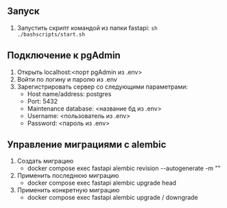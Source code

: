 ## Запуск
1. Запустить скрипт командой из папки fastapi: `sh ./bashscripts/start.sh`

## Подключение к pgAdmin
1. Открыть localhost:<порт pgAdmin из .env>
2. Войти по логину и паролю из .env
3. Зарегистрировать сервер со следующими параметрами:
    - Host name/address: postgres
    - Port: 5432
    - Maintenance database: <название бд из .env>
    - Username: <пользователь из .env>
    - Password: <пароль из .env>

## Управление миграциями с alembic
1. Создать миграцию
    - docker compose exec fastapi alembic revision --autogenerate -m "<comment>"
2. Применить последнюю миграцию
    - docker compose exec fastapi alembic upgrade head
3. Применить конкретную миграцию
    - docker compose exec fastapi alembic upgrade / downgrade <revision identifier>
